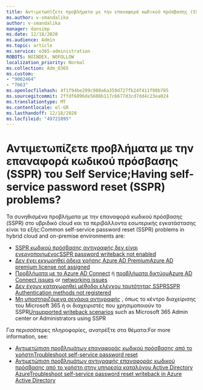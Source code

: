 ```yaml
---
title: Αντιμετωπίζετε προβλήματα με την επαναφορά κωδικού πρόσβασης (SSPR) του Self Service;
ms.author: v-smandalika
author: v-smandalika
manager: dansimp
ms.date: 12/18/2020
ms.audience: Admin
ms.topic: article
ms.service: o365-administration
ROBOTS: NOINDEX, NOFOLLOW
localization_priority: Normal
ms.collection: Adm_O365
ms.custom:
- "9002464"
- "7663"
ms.openlocfilehash: 4f1f94be299c980a6a359d727fb24f411f98b785
ms.sourcegitcommit: 2ffdf6096de5608b117c6677d3cd7dd4c23ea024
ms.translationtype: MT
ms.contentlocale: el-GR
ms.lasthandoff: 12/18/2020
ms.locfileid: "49721895"
---
```

# <a name="having-self-service-password-reset-sspr-problems"></a><span data-ttu-id="7c618-102">Αντιμετωπίζετε προβλήματα με την επαναφορά κωδικού πρόσβασης (SSPR) του Self Service;</span><span class="sxs-lookup"><span data-stu-id="7c618-102">Having self-service password reset (SSPR) problems?</span></span>

<span data-ttu-id="7c618-103">Τα συνηθισμένα προβλήματα με την επαναφορά κωδικού πρόσβασης (SSPR) στο υβριδικό cloud και τα περιβάλλοντα εσωτερικής εγκατάστασης είναι τα εξής:</span><span class="sxs-lookup"><span data-stu-id="7c618-103">Common self-service password reset (SSPR) problems in hybrid cloud and on-premise environments are:</span></span>

- [<span data-ttu-id="7c618-104">SSPR κωδικού πρόσβασης αντιγραφής δεν είναι ενεργοποιημένος</span><span class="sxs-lookup"><span data-stu-id="7c618-104">SSPR password writeback not enabled</span></span>](https://docs.microsoft.com/azure/active-directory/authentication/tutorial-enable-sspr-writeback)
- [<span data-ttu-id="7c618-105">Δεν έχει εκχωρηθεί άδεια χρήσης Azure AD Premium</span><span class="sxs-lookup"><span data-stu-id="7c618-105">Azure AD premium license not assigned</span></span>](https://docs.microsoft.com/azure/active-directory/authentication/concept-sspr-licensing)
- <span data-ttu-id="7c618-106">[Προβλήματα με το Azure AD Connect](https://docs.microsoft.com/azure/active-directory/hybrid/tshoot-connect-sync-errors) ή [προβλήματα δικτύου](https://docs.microsoft.com/azure/active-directory/hybrid/tshoot-connect-connectivity)</span><span class="sxs-lookup"><span data-stu-id="7c618-106">[Azure AD Connect issues](https://docs.microsoft.com/azure/active-directory/hybrid/tshoot-connect-sync-errors) or [networking issues](https://docs.microsoft.com/azure/active-directory/hybrid/tshoot-connect-connectivity)</span></span>
- [<span data-ttu-id="7c618-107">Δεν έχουν καταχωρηθεί μέθοδοι ελέγχου ταυτότητας SSPR</span><span class="sxs-lookup"><span data-stu-id="7c618-107">SSPR Authentication methods not registered</span></span>](https://mysignins.microsoft.com/security-info)
- <span data-ttu-id="7c618-108">[Μη υποστηριζόμενα σενάρια αντιγραφής](https://docs.microsoft.com/azure/active-directory/authentication/concept-sspr-writeback#unsupported-writeback-operations) , όπως το κέντρο διαχείρισης του Microsoft 365 ή οι διαχειριστές που χρησιμοποιούν το SSPR</span><span class="sxs-lookup"><span data-stu-id="7c618-108">[Unsupported writeback scenarios](https://docs.microsoft.com/azure/active-directory/authentication/concept-sspr-writeback#unsupported-writeback-operations) such as Microsoft 365 Admin center or Administrators using SSPR</span></span>


<span data-ttu-id="7c618-109">Για περισσότερες πληροφορίες, ανατρέξτε στα θέματα:</span><span class="sxs-lookup"><span data-stu-id="7c618-109">For more information, see:</span></span>

- [<span data-ttu-id="7c618-110">Αντιμετώπιση προβλημάτων επαναφοράς κωδικού πρόσβασης από το χρήστη</span><span class="sxs-lookup"><span data-stu-id="7c618-110">Troubleshoot self-service password reset</span></span>](https://docs.microsoft.com/azure/active-directory/authentication/troubleshoot-sspr)
- [<span data-ttu-id="7c618-111">Αντιμετώπιση προβλημάτων αντιγραφής επαναφοράς κωδικού πρόσβασης από το χρήστη στην υπηρεσία καταλόγου Active Directory Azure</span><span class="sxs-lookup"><span data-stu-id="7c618-111">Troubleshoot self-service password reset writeback in Azure Active Directory</span></span>](https://docs.microsoft.com/azure/active-directory/authentication/troubleshoot-sspr-writeback)
